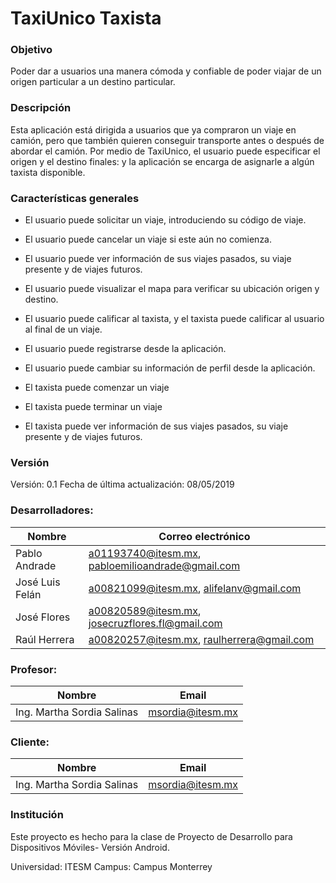 # TaxiUnico Taxista

### Objetivo
Poder dar a usuarios una manera cómoda y confiable de poder viajar de un origen particular a un destino particular.

### Descripción
Esta aplicación está dirigida a usuarios que ya compraron un viaje en camión, pero que también quieren conseguir transporte antes o después de abordar el camión. Por medio de TaxiUnico, el usuario puede especificar el origen y el destino finales: y la aplicación se encarga de asignarle a algún taxista disponible.

### Características generales
* El usuario puede solicitar un viaje, introduciendo su código de viaje.
* El usuario puede cancelar un viaje si este aún no comienza.
* El usuario puede ver información de sus viajes pasados, su viaje presente y de viajes futuros.
* El usuario puede visualizar el mapa para verificar su ubicación origen y destino.
* El usuario puede calificar al taxista, y el taxista puede calificar al usuario al final de un viaje.
* El usuario puede registrarse desde la aplicación.
* El usuario puede cambiar su información de perfil desde la aplicación.

* El taxista puede comenzar un viaje
* El taxista puede terminar un viaje
* El taxista puede ver información de sus viajes pasados, su viaje presente y de viajes futuros.

### Versión
Versión: 0.1
Fecha de última actualización: 08/05/2019

### Desarrolladores:

| Nombre            | Correo electrónico                                |
| ----------------- | ------------------------------------------------- |
| Pablo Andrade     | a01193740@itesm.mx, pabloemilioandrade@gmail.com  |
| José Luis Felán   | a00821099@itesm.mx, alifelanv@gmail.com           |
| José Flores       | a00820589@itesm.mx, josecruzflores.fl@gmail.com   |
| Raúl Herrera      | a00820257@itesm.mx, raulherrera@gmail.com         |



### Profesor:

| Nombre                        | Email             |
| -------------                 | -------------     |
| Ing. Martha Sordia Salinas    | msordia@itesm.mx  |

### Cliente:

| Nombre                        | Email             |
| -------------                 | -------------     |
| Ing. Martha Sordia Salinas    | msordia@itesm.mx  |

### Institución

Este proyecto es hecho para la clase de Proyecto de Desarrollo para Dispositivos Móviles- Versión Android.

Universidad: ITESM
Campus: Campus Monterrey
